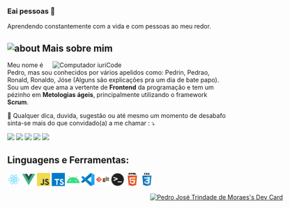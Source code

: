 ### Eai pessoas 👋

Aprendendo constantemente com a vida e com pessoas ao meu redor.

## <img width="45" alt="about" src="https://raw.github.com/elizarov/elizarov/master/about.png"> Mais sobre mim

<img src="https://raw.githubusercontent.com/MicaelliMedeiros/micaellimedeiros/master/image/computer-illustration.png" min-width="400px" max-width="400px" width="400px" align="right" alt="Computador iuriCode">

<p align="left"> 
Meu nome é Pedro, mas sou conhecidos por vários apelidos como: Pedrin, Pedrao, Ronald, Ronaldo, Jóse (Alguns são explicações pra um dia de bate papo). 
Sou um dev que ama a vertente de <strong>Frontend</strong> da programação e tem um pézinho em <strong>Metologias ágeis</strong>, principalmente utilizando o framework <strong>Scrum</strong>.

</p>

<p align="left">
  💌 Qualquer dica, duvida, sugestão ou até mesmo um momento de desabafo sinta-se mais do que convidado(a) a me chamar : ⤵️
</p>

<p align="left">
  <a href="mailto:pedrojosetm16@gmail.com" alt="Gmail">
  <img src="https://img.shields.io/badge/-Gmail-FF0000?style=flat-square&labelColor=FF0000&logo=gmail&logoColor=white&link=mailto:pedrojosetm16@gmail.com" /></a>

  <a href="https://www.linkedin.com/in/pedro-jt-moraes/" alt="Linkedin">
  <img src="https://img.shields.io/badge/-Linkedin-0e76a8?style=flat-square&logo=Linkedin&logoColor=white&link=www.linkedin.com/in/pedro-jt-moraes/" /></a>

  <a href="https://api.whatsapp.com/send?phone=5511994091820" alt="WhatsApp">
  <img src="https://img.shields.io/badge/-WhatsApp-25d366?style=flat-square&labelColor=25d366&logo=whatsapp&logoColor=white&link=https://api.whatsapp.com/send?phone=5511994091820"/></a>

  <a href="https://www.facebook.com/pedro.trindademoraes" alt="Facebook">
  <img src="https://img.shields.io/badge/-Facebook-3b5998?style=flat-square&labelColor=3b5998&logo=facebook&logoColor=white&link=https://www.facebook.com/pedro.trindademoraes"/></a>

  <a href="https://www.instagram.com/ondetaoronaldo/" alt="Instagram">
  <img src="https://img.shields.io/badge/-Instagram-DF0174?style=flat-square&labelColor=DF0174&logo=instagram&logoColor=white&link=https://www.instagram.com/ondetaoronaldo/"/></a>
</p>  


## **Linguagens e Ferramentas:**  

<code><img height="30" src="https://raw.githubusercontent.com/github/explore/80688e429a7d4ef2fca1e82350fe8e3517d3494d/topics/react/react.png"></code>
<code><img height="30" src="https://raw.githubusercontent.com/github/explore/80688e429a7d4ef2fca1e82350fe8e3517d3494d/topics/vue/vue.png"></code>
<code><img height="30" src="https://raw.githubusercontent.com/github/explore/80688e429a7d4ef2fca1e82350fe8e3517d3494d/topics/javascript/javascript.png"></code>
<code><img height="30" src="https://raw.githubusercontent.com/github/explore/80688e429a7d4ef2fca1e82350fe8e3517d3494d/topics/typescript/typescript.png"></code>
<code><img height="30" src="https://raw.githubusercontent.com/github/explore/80688e429a7d4ef2fca1e82350fe8e3517d3494d/topics/android/android.png"></code>
<code><img height="30" src="https://raw.githubusercontent.com/github/explore/80688e429a7d4ef2fca1e82350fe8e3517d3494d/topics/visual-studio-code/visual-studio-code.png"></code>
<code><img height="30" src="https://raw.githubusercontent.com/github/explore/80688e429a7d4ef2fca1e82350fe8e3517d3494d/topics/git/git.png"></code>
<code><img height="30" src="https://raw.githubusercontent.com/github/explore/80688e429a7d4ef2fca1e82350fe8e3517d3494d/topics/terminal/terminal.png"></code>
<code><img height="30" src="https://raw.githubusercontent.com/github/explore/80688e429a7d4ef2fca1e82350fe8e3517d3494d/topics/html/html.png"></code>
<code><img height="30" src="https://raw.githubusercontent.com/github/explore/80688e429a7d4ef2fca1e82350fe8e3517d3494d/topics/css/css.png"></code>

<div style="display:flex; justify-content:center; width:100vw"><a href="https://app.daily.dev/pedrojose06"><img src="https://api.daily.dev/devcards/v2/l6SRVYeOMsJMCDVNnuoC1.png?type=default&r=dgh" width="356" alt="Pedro José Trindade de Moraes's Dev Card"/></a></div>

